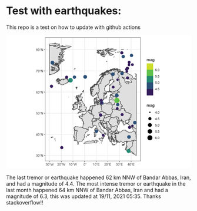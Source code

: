 <!-- README.md is generated from README.Rmd. Please edit that file -->

Test with earthquakes:
======================

This repo is a test on how to update with github actions

![](man/figures/README-unnamed-chunk-2-1.png)

The last tremor or earthquake happened 62 km NNW of Bandar Abbas, Iran,
and had a magnitude of 4.4. The most intense tremor or earthquake in the
last month happened 64 km NNW of Bandar Abbas, Iran and had a magnitude
of 6.3, this was updated at 19/11, 2021 05:35. Thanks stackoverflow!!
